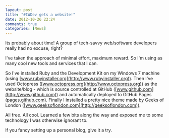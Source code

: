 ```yaml
---
layout: post
title: "#IWDev gets a website!"
date: 2012-10-26 22:24
comments: true
categories: [News]
---
```


Its probably about time! A group of tech-savvy web/software developers really had no excuse, right?

I've taken the approach of minimal effort, maximum reward. So I'm using as many cool new tools and services that I can. 

So I've installed Ruby and the Development Kit on my Windows 7 machine (using [www.rubyinstaller.org](http://www.rubyinstaller.org)). Then I've used Octopress ([www.octopress.org](http://www.octopress.org)) as the website/blog - which is source controlled at GitHub ([www.github.com](http://www.github.com)) and automatically deployed to GitHub Pages ([pages.github.com](http://pages.github.com)). Finally I installed a pretty nice theme made by Geeks of London ([www.geeksoflondon.com](http://geeksoflondon.com)). 

All free. All cool. Learned a few bits along the way and exposed me to some technology I was otherwise ignorant to.

If you fancy setting up a personal blog, give it a try.